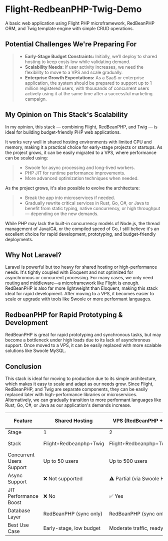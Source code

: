 # Flight-RedbeanPHP-Twig-Demo
A basic web application using Flight PHP microframework, RedBeanPHP ORM, and Twig template engine with simple CRUD operations.

## Potential Challenges We're Preparing For
> - **Early-Stage Budget Constraints:** Initially, we’ll deploy to shared hosting to keep costs low while validating demand.
> - **Scalability Needs:** If user activity increases, we need the flexibility to move to a VPS and scale gradually.
> - **Enterprise Growth Expectations:** As a SaaS or enterprise application, the system should be prepared to support up to 1 million registered users, with thousands of concurrent users actively using it at the same time after a successful marketing campaign.

## My Opinion on This Stack's Scalability
In my opinion, this stack — combining Flight, RedBeanPHP, and Twig — is ideal for building budget-friendly PHP web applications.

It works very well in shared hosting environments with limited CPU and memory, making it a practical choice for early-stage projects or startups. As the project grows, it can be easily migrated to a VPS, where performance can be scaled using:
> - Swoole for async processing and long-lived workers.
> - PHP JIT for runtime performance improvements.
> - More advanced optimization techniques when needed.

As the project grows, it's also possible to evolve the architecture:
> - Break the app into microservices if needed.
> - Gradually rewrite critical services in Rust, Go, C#, or Java to benefit from static typing, native concurrency, or high throughput — depending on the new demands.

While PHP may lack the built-in concurrency models of Node.js, the thread management of Java/C#, or the compiled speed of Go, I still believe it's an excellent choice for rapid development, prototyping, and budget-friendly deployments.

## Why Not Laravel?
Laravel is powerful but too heavy for shared hosting or high-performance needs. It's tightly coupled with Eloquent and not optimized for asynchronous or concurrent processing. For many cases, we only need routing and middleware—a microframework like Flight is enough. RedBeanPHP is also far more lightweight than Eloquent, making this stack ideal for rapid development. After moving to a VPS, it becomes easier to scale or upgrade with tools like Swoole or more performant languages.

## RedbeanPHP for Rapid Prototyping & Development
RedBeanPHP is great for rapid prototyping and synchronous tasks, but may become a bottleneck under high loads due to its lack of asynchronous support. Once moved to a VPS, it can be easily replaced with more scalable solutions like Swoole MySQL.

## Conclusion
This stack is ideal for moving to production due to its simple architecture, which makes it easy to scale and adapt as our needs grow. Since Flight, RedBeanPHP, and Twig are separate components, they can be easily replaced later with high-performance libraries or microservices. Alternatively, we can gradually transition to more performant languages like Rust, Go, C#, or Java as our application's demands increase.



| Feature                  | Shared Hosting          | VPS (RedBeanPHP + Swoole + JIT)  | VPS (Swoole MySQL + JIT)        |
| ------------------------ | ----------------------- | -------------------------------- | ------------------------------- |
| Stage                    | 1                       | 2                                | 3                               |
| Stack                    | Flight+Redbeanphp+Twig  | Flight+Redbeanphp+Twig+Swoole+JIT| Flight+Swoole MySQL+Twig+Swoole+JIT |
| Concurrent Users Support | Up to 50 users          | Up to 500 users                  | Up to 3000 users                |
| Async Support            | ❌ Not supported         | ⚠️ Partial (via Swoole HTTP)     | ✅ Full async (Swoole HTTP + Swoole MySQL)   |
| JIT Performance Boost    | ❌ No                    | ✅ Yes                            | ✅ Yes                           |
| Database Layer           | RedBeanPHP (sync only)  | RedBeanPHP (sync only)           | Swoole MySQL (async)            |
| Best Use Case            | Early-stage, low budget | Moderate traffic, ready to scale | High concurrency, scalable SaaS |
